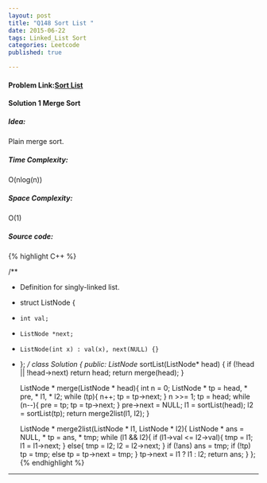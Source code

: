 ```yaml
---
layout: post
title: "Q148 Sort List "
date: 2015-06-22
tags: Linked_List Sort
categories: Leetcode
published: true

---
```

#### Problem Link:[Sort List ](https://leetcode.com/problems/sort-list/) 

#### Solution 1 Merge Sort

##### Idea:

Plain merge sort.

##### Time Complexity:
O(nlog(n))

##### Space Complexity:
O(1)

##### Source code:
{% highlight C++ %}

/**
 * Definition for singly-linked list.
 * struct ListNode {
 *     int val;
 *     ListNode *next;
 *     ListNode(int x) : val(x), next(NULL) {}
 * };
 */
class Solution {
public:
    ListNode* sortList(ListNode* head) {
        if (!head || !head->next) return head;
        return merge(head);
    }
    
    ListNode * merge(ListNode * head){
        int n = 0;
        ListNode * tp = head, * pre, * l1, * l2;
        while (tp){
            n++;
            tp = tp->next;
        }
        n >>= 1;
        tp = head;
        while (n--){
            pre = tp;
            tp = tp->next;
        }
        pre->next = NULL;
        l1 = sortList(head);
        l2 = sortList(tp);
        return merge2list(l1, l2);
    }
    
    ListNode * merge2list(ListNode * l1, ListNode * l2){
        ListNode * ans = NULL, * tp = ans, * tmp;
        while (l1 && l2){
            if (l1->val <= l2->val){
                tmp = l1;
                l1 = l1->next;
            }
            else{
                tmp = l2;
                l2 = l2->next;
            }
            if (!ans) ans = tmp;
            if (!tp)
                tp = tmp;
            else
                tp = tp->next = tmp;
        }
        tp->next = l1 ? l1 : l2;
        return ans;
    }
};
{% endhighlight %}

---

